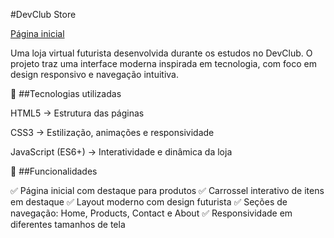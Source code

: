 #DevClub Store

[Página inicial](/images/pagina%20inicial.png)

Uma loja virtual futurista desenvolvida durante os estudos no DevClub.
O projeto traz uma interface moderna inspirada em tecnologia, com foco em design responsivo e navegação intuitiva.

🚀 ##Tecnologias utilizadas

HTML5 → Estrutura das páginas

CSS3 → Estilização, animações e responsividade

JavaScript (ES6+) → Interatividade e dinâmica da loja

🎯 ##Funcionalidades

✅ Página inicial com destaque para produtos
✅ Carrossel interativo de itens em destaque
✅ Layout moderno com design futurista
✅ Seções de navegação: Home, Products, Contact e About
✅ Responsividade em diferentes tamanhos de tela
